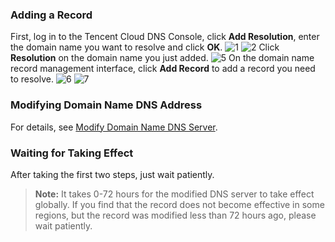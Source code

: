 ### Adding a Record
First, log in to the Tencent Cloud DNS Console, click **Add Resolution**, enter the domain name you want to resolve and click **OK**.
![1](//mc.qcloudimg.com/static/img/8231080d9d713baf5d4edf4163b23ee0/image.png)
![2](//mc.qcloudimg.com/static/img/f55d8b825625d9520bd898786015eee5/image.png)
Click **Resolution** on the domain name you just added.
![5](//mc.qcloudimg.com/static/img/23cc5f386b2e71663945278356aaba2a/image.png)
On the domain name record management interface, click **Add Record** to add a record you need to resolve.
![6](//mc.qcloudimg.com/static/img/9bc87c2df574e7eff063be5e01c9f651/image.png)
![7](//mc.qcloudimg.com/static/img/8bbed2eba078411a354b28bd967bd58c/image.png)
### Modifying Domain Name DNS Address
For details, see [Modify Domain Name DNS Server](https://cloud.tencent.com/document/product/302/5518).
### Waiting for Taking Effect
After taking the first two steps, just wait patiently.
>**Note:**
>It takes 0-72 hours for the modified DNS server to take effect globally. If you find that the record does not become effective in some regions, but the record was modified less than 72 hours ago, please wait patiently.

